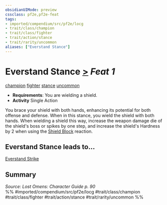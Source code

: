 ```yaml
---
obsidianUIMode: preview
cssclass: pf2e,pf2e-feat
tags:
- imported/compendium/src/pf2e/locg
- trait/class/champion
- trait/class/fighter
- trait/action/stance
- trait/rarity/uncommon
aliases: ["Everstand Stance"]
---
```

# Everstand Stance  [>](chapter-9-playing-the-game.md#Actions "Single Action") *Feat 1*  
[champion](rules/traits/champion.md)  [fighter](rules/traits/fighter.md)  [stance](stance.md)  [uncommon](uncommon.md)  

- **Requirements**: You are wielding a shield.
- **Activity** Single Action

You brace your shield with both hands, enhancing its potential for both offense and defense. When in this stance, you wield the shield with both hands. When wielding a shield this way, increase the weapon damage die of the shield's boss or spikes by one step, and increase the shield's Hardness by 2 when using the [Shield Block](compendium/feats/shield-block.md) reaction.

## Everstand Stance leads to...

[Everstand Strike](everstand-strike-locg.md)

## Summary

*Source: Lost Omens: Character Guide p. 90*  
%% #imported/compendium/src/pf2e/locg #trait/class/champion #trait/class/fighter #trait/action/stance #trait/rarity/uncommon %%